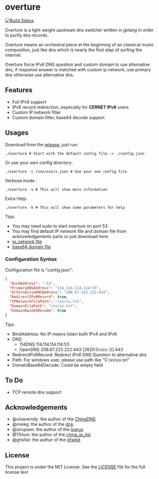 # overture
[![Build Status](https://travis-ci.org/holyshawn/overture.png)](https://travis-ci.org/holyshawn/overture)

Overture is a light weight upstream dns switcher written in golang in order to purify dns records.

Overture means an orchestral piece at the beginning of an classical music composition, just like dns which is nearly the first step of surfing the internet.

Overture force IPv6 DNS question and custom domain to use alternative dns, if response answer is matched with custom ip network, use primary dns otherwise use alternative dns.

## Features

+ Full IPv6 support
+ IPv6 record redirection, especially for **CERNET IPv6** users
+ Custom IP network filter
+ Custom domain filter, base64 decode support

## Usages

Download from the [release](https://github.com/holyshawn/overture/releases), just run:

    ./overture # Start with the default config file -> ./config.json

Or use your own config directory:

    ./overture -c /xxx/xxx/x.json # Use your own config file

Verbose mode :

    ./overture -v # This will show more information
    
Extra Help:

    ./overture -h # This will show some parameters for help

Tips:

+ You may need sudo to start overture on port 53
+ You may find default IP network  file and domain file from acknowledgements parts or just download here.
+ [ip_network file ](https://github.com/17mon/china_ip_list/raw/master/china_ip_list.txt)
+ [base64 domain file](https://github.com/gfwlist/gfwlist/raw/master/gfwlist.txt)

###  Configuration Syntax

Configuration file is "config.json":

```json
{
  "BindAddress": ":53",
  "PrimaryDNSAddress": "114.114.114.114:53",
  "AlternativeDNSAddress": "208.67.222.222:443",
  "RedirectIPv6Record": true,
  "IPNetworkFilePath": "/xx/xx.txt",
  "DomainFilePath": "/xx/xx.txt",
  "DomainBase64Decode": true
}
```

Tips:

+ BindAddress: No IP means listen both IPv4 and IPv6
+ DNS:
    + 114DNS 114.114.114.114:53
    + OpenDNS 208.67.222.222:443 \[2620:0:ccc::2\]:443
+ RedirectIPv6Record: Redirect IPv6 DNS Question to alternative dns
+ Path: For windows user, please use path like "C:\\xx\\xx.txt"
+ DomainBase64Decode: Could be empty field

## To Do

+ TCP remote dns support

## Acknowledgements

+ @clowwindy: the author of the [ChinaDNS](https://github.com/shadowsocks/ChinaDNS)
+ @miekg: the author of the [dns](https://github.com/miekg/dns)
+ @sirupsen: the author of the [logrus](https://github.com/Sirupsen/logrus)
+ @17mon: the author of the [china_ip_list](https://github.com/17mon/china_ip_list)
+ @gfwlist: the author of the [gfwlist](https://github.com/gfwlist/gfwlist)

## License

This project is under the MIT License. See the [LICENSE](LICENSE) file for the full license text